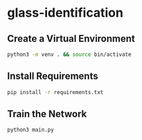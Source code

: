 # glass-identification

## Create a Virtual Environment
```bash
python3 -m venv . && source bin/activate
```

## Install Requirements
```bash
pip install -r requirements.txt
```

## Train the Network
```bash
python3 main.py
```